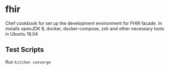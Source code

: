 # fhir

Chef cookbook for set up the development environment for FHIR facade. In installs openJDK 8, docker, docker-compose, zsh and other necessary tools in Ubuntu 16.04

## Test Scripts

Run `kitchen converge`



